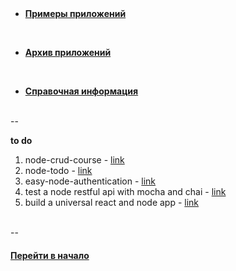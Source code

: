 
<br />
<br />


- [**Примеры приложений**](./examples)

<br />

- [**Архив приложений**](./archive)

<br />

- [**Справочная информация**](./faq)



<br />
--
<br />


**to do**

1. node-crud-course - [link](https://github.com/scotch-io/node-crud-course)
2. node-todo - [link](https://github.com/scotch-io/node-todo)
3. easy-node-authentication - [link](https://github.com/scotch-io/easy-node-authentication)
4. test a node restful api with mocha and chai - [link](https://scotch.io/tutorials/test-a-node-restful-api-with-mocha-and-chai)
5. build a universal react and node app - [link](https://scotch.io/tutorials/react-on-the-server-for-beginners-build-a-universal-react-and-node-app)


<br />
--
<br />


#### [Перейти в начало](https://github.com/tsvetkovpro/sources)
